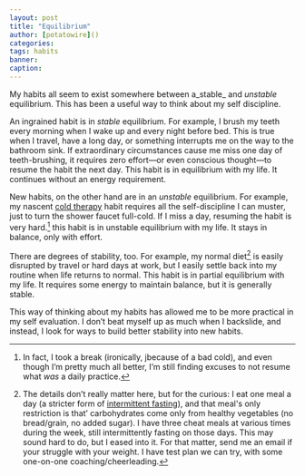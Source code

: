 ```yaml
---
layout: post
title: "Equilibrium"
author: [potatowire]()
categories: 
tags: habits
banner: 
caption: 
---
```


My habits all seem to exist somewhere between a_stable_ and _unstable_ equilibrium. This has been a useful way to think about my self discipline.

An ingrained habit is in _stable_ equilibrium. For example, I brush my teeth every morning when I wake up and every night before bed. This is true when I travel, have a long day, or something interrupts me on the way to the bathroom sink. If extraordinary circumstances cause me miss one day of teeth-brushing, it requires zero effort—or even conscious thought—to resume the habit the next day. This habit is in equilibrium with my life. It continues without an energy requirement.

New habits, on the other hand are in an _unstable_ equilibrium. For example, my nascent [cold therapy][2] habit requires all the self-discipline I can muster, just to turn the shower faucet full-cold. If I miss a day, resuming the habit is very hard.[^1] this habit is in unstable equilibrium with my life. It stays in balance, only with effort.

There are degrees of stability, too. For example, my normal diet[^2] is easily disrupted by travel or hard days at work, but I easily settle back into my routine when life returns to normal. This habit is in partial equilibrium with my life. It requires some energy to maintain balance, but it is generally stable.

This way of thinking about my habits has allowed me to be more practical in my self evaluation. I don’t beat myself up as much when I backslide, and instead, I look for ways to build better stability into new habits.

[^1]:	In fact, I took a break (ironically, jbecause of a bad cold), and even though I’m pretty much all better, I’m still finding excuses to not resume what _was_ a daily practice.

[^2]:	The details don’t really matter here, but for the curious: I eat one meal a day (a stricter form of [intermittent fasting][3]), and that meal's only restriction is that’ carbohydrates come only from healthy vegetables (no bread/grain, no added sugar). I have three cheat meals at various times during the week, still intermittently fasting on those days. This may sound hard to do, but I eased into it. For that matter, send me an email if your struggle with your weight. I have test plan we can try, with some one-on-one coaching/cheerleading.

[2]:	https://with.thegra.in/cold-water/
[3]:	https://www.nerdfitness.com/blog/a-beginners-guide-to-intermittent-fasting/